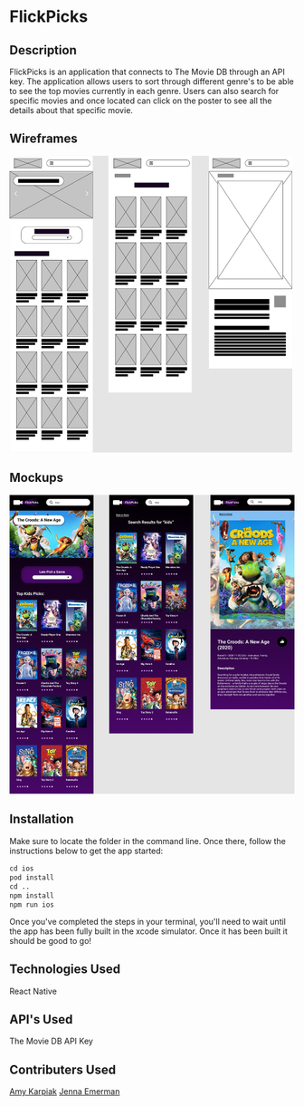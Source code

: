 # FlickPicks

## Description

FlickPicks is an application that connects to The Movie DB through an API key. The application allows users to sort through different genre's to be able to see the top movies currently in each genre. Users can also search for specific movies and once located can click on the poster to see all the details about that specific movie.

## Wireframes

<img src="src/imgs/wireframes.png" width="500">

## Mockups

<img src="src/imgs/mockups.png">

## Installation

Make sure to locate the folder in the command line. Once there, follow the instructions below to get the app started:

```
cd ios
pod install
cd ..
npm install
npm run ios
```

Once you've completed the steps in your terminal, you'll need to wait until the app has been fully built in the xcode simulator. Once it has been built it should be good to go!

## Technologies Used

React Native

## API's Used

The Movie DB API Key

## Contributers Used

[Amy Karpiak](https://github.com/amykarpiak)
[Jenna Emerman](https://github.com/jenna-mae)

